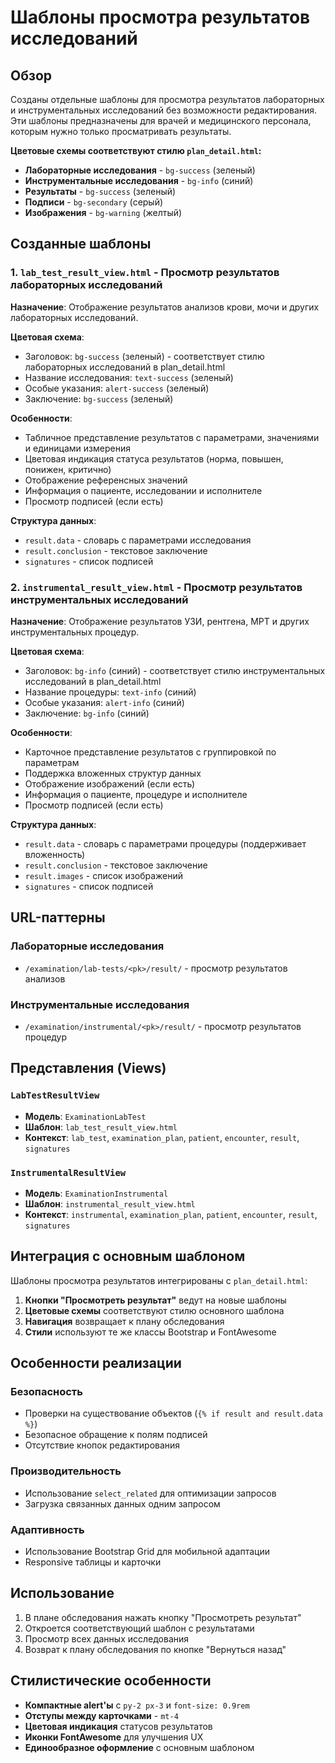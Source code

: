# Шаблоны просмотра результатов исследований

## Обзор

Созданы отдельные шаблоны для просмотра результатов лабораторных и инструментальных исследований без возможности редактирования. Эти шаблоны предназначены для врачей и медицинского персонала, которым нужно только просматривать результаты.

**Цветовые схемы соответствуют стилю `plan_detail.html`:**
- **Лабораторные исследования** - `bg-success` (зеленый)
- **Инструментальные исследования** - `bg-info` (синий)
- **Результаты** - `bg-success` (зеленый)
- **Подписи** - `bg-secondary` (серый)
- **Изображения** - `bg-warning` (желтый)

## Созданные шаблоны

### 1. `lab_test_result_view.html` - Просмотр результатов лабораторных исследований

**Назначение**: Отображение результатов анализов крови, мочи и других лабораторных исследований.

**Цветовая схема**: 
- Заголовок: `bg-success` (зеленый) - соответствует стилю лабораторных исследований в plan_detail.html
- Название исследования: `text-success` (зеленый)
- Особые указания: `alert-success` (зеленый)
- Заключение: `bg-success` (зеленый)

**Особенности**:
- Табличное представление результатов с параметрами, значениями и единицами измерения
- Цветовая индикация статуса результатов (норма, повышен, понижен, критично)
- Отображение референсных значений
- Информация о пациенте, исследовании и исполнителе
- Просмотр подписей (если есть)

**Структура данных**:
- `result.data` - словарь с параметрами исследования
- `result.conclusion` - текстовое заключение
- `signatures` - список подписей

### 2. `instrumental_result_view.html` - Просмотр результатов инструментальных исследований

**Назначение**: Отображение результатов УЗИ, рентгена, МРТ и других инструментальных процедур.

**Цветовая схема**:
- Заголовок: `bg-info` (синий) - соответствует стилю инструментальных исследований в plan_detail.html
- Название процедуры: `text-info` (синий)
- Особые указания: `alert-info` (синий)
- Заключение: `bg-info` (синий)

**Особенности**:
- Карточное представление результатов с группировкой по параметрам
- Поддержка вложенных структур данных
- Отображение изображений (если есть)
- Информация о пациенте, процедуре и исполнителе
- Просмотр подписей (если есть)

**Структура данных**:
- `result.data` - словарь с параметрами процедуры (поддерживает вложенность)
- `result.conclusion` - текстовое заключение
- `result.images` - список изображений
- `signatures` - список подписей

## URL-паттерны

### Лабораторные исследования
- `/examination/lab-tests/<pk>/result/` - просмотр результатов анализов

### Инструментальные исследования  
- `/examination/instrumental/<pk>/result/` - просмотр результатов процедур

## Представления (Views)

### `LabTestResultView`
- **Модель**: `ExaminationLabTest`
- **Шаблон**: `lab_test_result_view.html`
- **Контекст**: `lab_test`, `examination_plan`, `patient`, `encounter`, `result`, `signatures`

### `InstrumentalResultView`
- **Модель**: `ExaminationInstrumental`
- **Шаблон**: `instrumental_result_view.html`
- **Контекст**: `instrumental`, `examination_plan`, `patient`, `encounter`, `result`, `signatures`

## Интеграция с основным шаблоном

Шаблоны просмотра результатов интегрированы с `plan_detail.html`:

1. **Кнопки "Просмотреть результат"** ведут на новые шаблоны
2. **Цветовые схемы** соответствуют стилю основного шаблона
3. **Навигация** возвращает к плану обследования
4. **Стили** используют те же классы Bootstrap и FontAwesome

## Особенности реализации

### Безопасность
- Проверки на существование объектов (`{% if result and result.data %}`)
- Безопасное обращение к полям подписей
- Отсутствие кнопок редактирования

### Производительность
- Использование `select_related` для оптимизации запросов
- Загрузка связанных данных одним запросом

### Адаптивность
- Использование Bootstrap Grid для мобильной адаптации
- Responsive таблицы и карточки

## Использование

1. В плане обследования нажать кнопку "Просмотреть результат"
2. Откроется соответствующий шаблон с результатами
3. Просмотр всех данных исследования
4. Возврат к плану обследования по кнопке "Вернуться назад"

## Стилистические особенности

- **Компактные alert'ы** с `py-2 px-3` и `font-size: 0.9rem`
- **Отступы между карточками** - `mt-4`
- **Цветовая индикация** статусов результатов
- **Иконки FontAwesome** для улучшения UX
- **Единообразное оформление** с основным шаблоном 